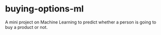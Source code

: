 # buying-options-ml
A mini project on Machine Learning to predict whether a person is going to buy a product or not.
